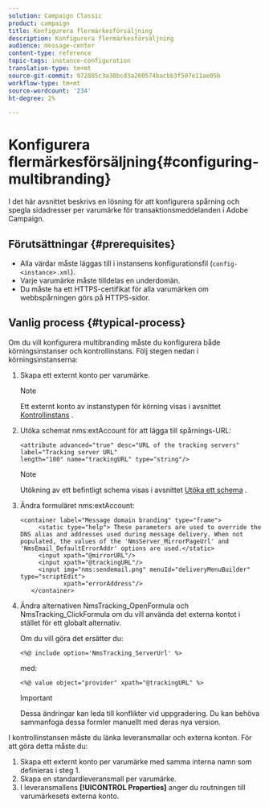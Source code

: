 ```yaml
---
solution: Campaign Classic
product: campaign
title: Konfigurera flermärkesförsäljning
description: Konfigurera flermärkesförsäljning
audience: message-center
content-type: reference
topic-tags: instance-configuration
translation-type: tm+mt
source-git-commit: 972885c3a38bcd3a260574bacbb3f507e11ae05b
workflow-type: tm+mt
source-wordcount: '234'
ht-degree: 2%

---
```



# Konfigurera flermärkesförsäljning{#configuring-multibranding}

I det här avsnittet beskrivs en lösning för att konfigurera spårning och spegla sidadresser per varumärke för transaktionsmeddelanden i Adobe Campaign.

## Förutsättningar {#prerequisites}

* Alla värdar måste läggas till i instansens konfigurationsfil (`config-<instance>.xml`).
* Varje varumärke måste tilldelas en underdomän.
* Du måste ha ett HTTPS-certifikat för alla varumärken om webbspårningen görs på HTTPS-sidor.

## Vanlig process {#typical-process}

Om du vill konfigurera multibranding måste du konfigurera både körningsinstanser och kontrollinstans. Följ stegen nedan i körningsinstanserna:

1. Skapa ett externt konto per varumärke.

   >[!NOTE]
   >
   >Ett externt konto av instanstypen för körning visas i avsnittet [Kontrollinstans](../../message-center/using/creating-a-shared-connection.md#control-instance) .

1. Utöka schemat nms:extAccount för att lägga till spårnings-URL:

   ```
   <attribute advanced="true" desc="URL of the tracking servers" label="Tracking server URL"
   length="100" name="trackingURL" type="string"/>
   ```

   >[!NOTE]
   >
   >Utökning av ett befintligt schema visas i avsnittet [Utöka ett schema](../../configuration/using/extending-a-schema.md) .

1. Ändra formuläret nms:extAccount:

   ```
   <container label="Message domain branding" type="frame">
        <static type="help"> These parameters are used to override the DNS alias and addresses used during message delivery. When not populated, the values of the 'NmsServer_MirrorPageUrl' and 'NmsEmail_DefaultErrorAddr' options are used.</static>
        <input xpath="@mirrorURL"/>
        <input xpath="@trackingURL"/>
        <input img="nms:sendemail.png" menuId="deliveryMenuBuilder" type="scriptEdit">
               xpath="errorAddress"/>
      </container>
   ```

1. Ändra alternativen NmsTracking_OpenFormula och NmsTracking_ClickFormula om du vill använda det externa kontot i stället för ett globalt alternativ.

   Om du vill göra det ersätter du:

   ```
   <%@ include option='NmsTracking_ServerUrl' %>
   ```

   med:

   ```
   <%@ value object="provider" xpath="@trackingURL" %>
   ```

   >[!IMPORTANT]
   >
   >Dessa ändringar kan leda till konflikter vid uppgradering. Du kan behöva sammanfoga dessa formler manuellt med deras nya version.

I kontrollinstansen måste du länka leveransmallar och externa konton. För att göra detta måste du:

1. Skapa ett externt konto per varumärke med samma interna namn som definieras i steg 1.
1. Skapa en standardleveransmall per varumärke.
1. I leveransmallens **[!UICONTROL Properties]** anger du routningen till varumärkesets externa konto.

